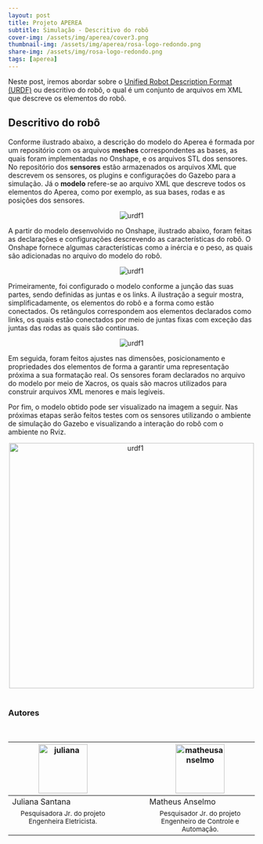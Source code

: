 ```yaml
---
layout: post
title: Projeto APEREA 
subtitle: Simulação - Descritivo do robô
cover-img: /assets/img/aperea/cover3.png
thumbnail-img: /assets/img/aperea/rosa-logo-redondo.png
share-img: /assets/img/rosa-logo-redondo.png
tags: [aperea]
---
```


Neste post, iremos abordar sobre o [Unified Robot Description Format (URDF)](http://wiki.ros.org/urdf) ou descritivo do robô, o qual é um conjunto de arquivos em XML que descreve os elementos do robô.

## Descritivo do robô

Conforme ilustrado abaixo, a descrição do modelo do Aperea é formada por um repositório com os arquivos **meshes** correspondentes as bases, as quais foram implementadas no Onshape, e os arquivos STL dos sensores. No repositório dos **sensores** estão armazenados os arquivos XML que descrevem os sensores, os plugins e configurações do Gazebo para a simulação. Já o **modelo** refere-se ao arquivo XML que descreve todos os elementos do Aperea, como por exemplo, as sua bases, rodas e as posições dos sensores.

<center>
<img src="{{ 'assets/img/aperea/urdf1.png' | relative_url }}" text-align=center alt="urdf1" />
</center>


A partir do modelo desenvolvido no Onshape, ilustrado abaixo, foram feitas as declarações e configurações descrevendo as características do robô. O Onshape fornece algumas características como a inércia e o peso, as quais são adicionadas no arquivo do modelo do robô. 

<center>
<img src="{{ 'assets/img/aperea/assembly1.png' | relative_url }}" text-align=center alt="urdf1" />
</center>

Primeiramente, foi configurado o modelo conforme a junção das suas partes, sendo definidas as juntas e os links. A ilustração a seguir mostra, simplificadamente, os elementos do robô e a forma como estão conectados. Os retângulos correspondem aos elementos declarados como links, os quais estão conectados por meio de juntas fixas com exceção das juntas das rodas as quais são continuas. 

<center>
<img src="{{ 'assets/img/aperea/joints_and_links.png' | relative_url }}" text-align=center alt="urdf1" />
</center>

Em seguida, foram feitos ajustes nas dimensões, posicionamento e propriedades dos elementos de forma a garantir uma representação próxima a sua formatação real. Os sensores foram declarados no arquivo do modelo por meio de Xacros, os quais são macros utilizados para construir arquivos XML menores e mais legíveis.  



Por fim, o modelo obtido pode ser visualizado na imagem a seguir. Nas próximas etapas serão feitos testes com os sensores utilizando o ambiente de
simulação do Gazebo e visualizando a interação do robô com o ambiente no Rviz.

<center>
<img src="{{ 'assets/img/aperea/robot_model.png' | relative_url }}" width="500" text-align=center alt="urdf1" />
</center>

<br/>

<h3 class="post-title">Autores</h3><br/>
<div class="row">
<div class=" col-xl-auto offset-xl-0 col-lg-4 offset-lg-0">
<table class="table-borderless highlight">
<thead>
<tr>
<th><center><img src="{{ 'assets/img/people/juliana-1.png' | relative_url }}" width="100" alt="juliana" class="img-fluid rounded-circle" /></center></th>
<th></th>
<th><center><img src="{{ 'assets/img/people/matheusanselmo-1.png' | relative_url }}" width="100" alt="matheusanselmo" class="img-fluid rounded-circle"/></center></th>
</tr>
</thead>
<tbody>
<tr class="font-weight-bolder" style="text-align: center margin-top: 0">
<td width="44.33%">Juliana Santana</td>
<td></td>
<td width="44.33%">Matheus Anselmo</td>
</tr>
<tr style="text-align: center" >
<td style="vertical-align: top"><small>Pesquisadora Jr. do projeto <br>Engenheira Eletricista.</small></td>
<td></td>
<td style="vertical-align: top"><small>Pesquisador Jr. do projeto <br>Engenheiro de Controle e Automação.</small></td>
</tr>
</tbody>
</table>
</div>
</div>